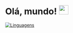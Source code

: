 # Olá, mundo! <img src="https://raw.githubusercontent.com/MartinHeinz/MartinHeinz/master/wave.gif" width="30px">

[![Linguagens](https://github-readme-stats.vercel.app/api/top-langs/?username=matt-pessoa&layout=compact)](https://github.com/anuraghazra/github-readme-stats)

<!--
**matt-pessoa/matt-pessoa** is a ✨ _special_ ✨ repository because its `README.md` (this file) appears on your GitHub profile.

Here are some ideas to get you started:

- 🔭 I’m currently working on ...
- 🌱 I’m currently learning ...
- 👯 I’m looking to collaborate on ...
- 🤔 I’m looking for help with ...
- 💬 Ask me about ...
- 📫 How to reach me: ...
- 😄 Pronouns: ...
- ⚡ Fun fact: ...
-->

